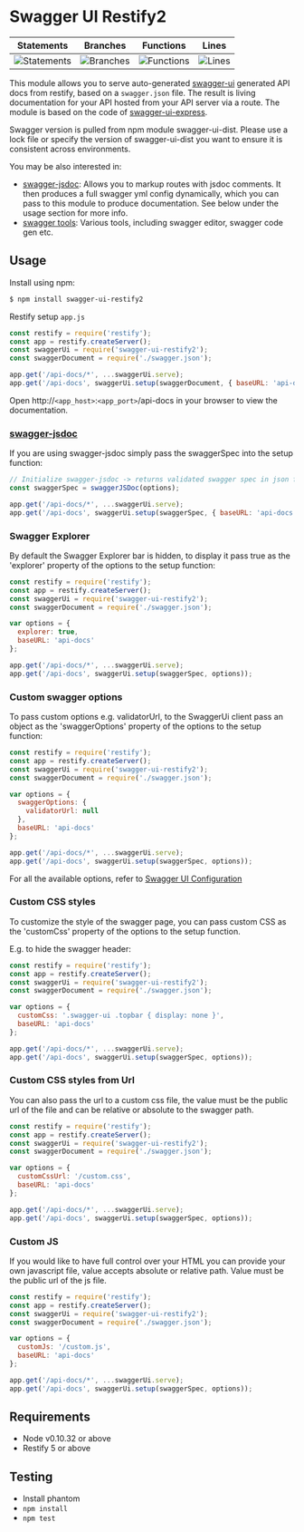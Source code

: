 # Swagger UI Restify2

| Statements                  | Branches                | Functions                 | Lines                |
| --------------------------- | ----------------------- | ------------------------- | -------------------- |
| ![Statements](https://img.shields.io/badge/statements-85.56%25-yellow.svg?style=flat) | ![Branches](https://img.shields.io/badge/branches-79.66%25-red.svg?style=flat) | ![Functions](https://img.shields.io/badge/functions-92.3%25-brightgreen.svg?style=flat) | ![Lines](https://img.shields.io/badge/lines-85.41%25-yellow.svg?style=flat)    |

This module allows you to serve auto-generated [swagger-ui](https://swagger.io/tools/swagger-ui/) generated API docs from restify, based on a `swagger.json` file. The result is living documentation for your API hosted from your API server via a route. The module is based on the code of [swagger-ui-express](https://github.com/scottie1984/swagger-ui-express).

Swagger version is pulled from npm module swagger-ui-dist. Please use a lock file or specify the version of swagger-ui-dist you want to ensure it is consistent across environments.

You may be also interested in:

* [swagger-jsdoc](https://github.com/Surnet/swagger-jsdoc): Allows you to markup routes
with jsdoc comments. It then produces a full swagger yml config dynamically, which you can pass to this module to produce documentation. See below under the usage section for more info.
* [swagger tools](https://github.com/swagger-api): Various tools, including swagger editor, swagger code gen etc.

## Usage

Install using npm:

```bash
$ npm install swagger-ui-restify2
```

Restify setup `app.js`
```javascript
const restify = require('restify');
const app = restify.createServer();
const swaggerUi = require('swagger-ui-restify2');
const swaggerDocument = require('./swagger.json');

app.get('/api-docs/*', ...swaggerUi.serve);
app.get('/api-docs', swaggerUi.setup(swaggerDocument, { baseURL: 'api-docs' });

```

Open http://`<app_host>`:`<app_port>`/api-docs in your browser to view the documentation.

### [swagger-jsdoc](https://www.npmjs.com/package/swagger-jsdoc)

If you are using swagger-jsdoc simply pass the swaggerSpec into the setup function:

```javascript
// Initialize swagger-jsdoc -> returns validated swagger spec in json format
const swaggerSpec = swaggerJSDoc(options);

app.get('/api-docs/*', ...swaggerUi.serve);
app.get('/api-docs', swaggerUi.setup(swaggerSpec, { baseURL: 'api-docs' }));

```

### Swagger Explorer

By default the Swagger Explorer bar is hidden, to display it pass true as the 'explorer' property of the options to the setup function:

```javascript
const restify = require('restify');
const app = restify.createServer();
const swaggerUi = require('swagger-ui-restify2');
const swaggerDocument = require('./swagger.json');

var options = {
  explorer: true,
  baseURL: 'api-docs'
};

app.get('/api-docs/*', ...swaggerUi.serve);
app.get('/api-docs', swaggerUi.setup(swaggerSpec, options));
```

### Custom swagger options

To pass custom options e.g. validatorUrl, to the SwaggerUi client pass an object as the 'swaggerOptions' property of the options to the setup function:

```javascript
const restify = require('restify');
const app = restify.createServer();
const swaggerUi = require('swagger-ui-restify2');
const swaggerDocument = require('./swagger.json');

var options = {
  swaggerOptions: {
    validatorUrl: null
  },
  baseURL: 'api-docs'
};

app.get('/api-docs/*', ...swaggerUi.serve);
app.get('/api-docs', swaggerUi.setup(swaggerSpec, options));
```

For all the available options, refer to [Swagger UI Configuration](https://github.com/swagger-api/swagger-ui/blob/master/docs/usage/configuration.md)

### Custom CSS styles

To customize the style of the swagger page, you can pass custom CSS as the 'customCss' property of the options to the setup function.

E.g. to hide the swagger header:

```javascript
const restify = require('restify');
const app = restify.createServer();
const swaggerUi = require('swagger-ui-restify2');
const swaggerDocument = require('./swagger.json');

var options = {
  customCss: '.swagger-ui .topbar { display: none }',
  baseURL: 'api-docs'
};

app.get('/api-docs/*', ...swaggerUi.serve);
app.get('/api-docs', swaggerUi.setup(swaggerSpec, options));
```

### Custom CSS styles from Url

You can also pass the url to a custom css file, the value must be the public url of the file and can be relative or absolute to the swagger path.

```javascript
const restify = require('restify');
const app = restify.createServer();
const swaggerUi = require('swagger-ui-restify2');
const swaggerDocument = require('./swagger.json');

var options = {
  customCssUrl: '/custom.css',
  baseURL: 'api-docs'
};

app.get('/api-docs/*', ...swaggerUi.serve);
app.get('/api-docs', swaggerUi.setup(swaggerSpec, options));
```

### Custom JS

If you would like to have full control over your HTML you can provide your own javascript file, value accepts absolute or relative path. Value must be the public url of the js file.

```javascript
const restify = require('restify');
const app = restify.createServer();
const swaggerUi = require('swagger-ui-restify2');
const swaggerDocument = require('./swagger.json');

var options = {
  customJs: '/custom.js',
  baseURL: 'api-docs'
};

app.get('/api-docs/*', ...swaggerUi.serve);
app.get('/api-docs', swaggerUi.setup(swaggerSpec, options));
```

## Requirements

* Node v0.10.32 or above
* Restify 5 or above

## Testing

* Install phantom
* `npm install`
* `npm test`
